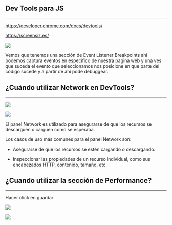 ## Dev Tools para JS
---
https://developer.chrome.com/docs/devtools/

https://screensiz.es/

![](https://static.platzi.com/media/user_upload/image-20200503025145758-627158a6-7bb9-4573-b9af-d21112e1438f.jpg)

Vemos que tenemos una sección de Event Listener Breakpoints ahí podemos captura eventos en especifico de nuestra pagina web y una ves que suceda el evento que seleccionamos nos posicione en que parte del código sucede y a partir de ahí pode debuggear.


## ¿Cuándo utilizar Network en DevTools?
---

![](https://static.platzi.com/media/user_upload/log-df5a3df0-2d41-498a-b022-48842945685a.jpg)

![](https://hf-files-oregon.s3.amazonaws.com/hdpsupport_kb_attachments/2019/04-10/c3ca7470-5534-498f-b7c0-154b574691dd/2019-04-10%2013-12-55.2019-04-10%2013_13_41.gif)

El panel Network es utilizado para asegurarse de que los recursos se descarguen o carguen como se esperaba.

Los casos de uso más comunes para el panel Network son:

- Asegurarse de que los recursos se estén cargando o descargando.

- Inspeccionar las propiedades de un recurso individual, como sus encabezados HTTP, contenido, tamaño, etc.

## ¿Cuando utilizar la sección de Performance?
---
Hacer click en guardar

![](https://i.stack.imgur.com/3jirj.gif)

![](https://static.platzi.com/media/user_upload/fra-089b70a4-f7bc-4651-9cca-16ca5170060e.jpg)


